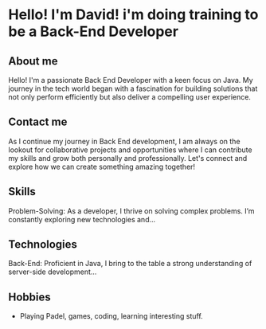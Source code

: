 # Hello! I'm David! i'm doing training to be a Back-End Developer

## About me
Hello! I'm a passionate Back End Developer with a keen focus on Java. My journey in the tech world began with a fascination for building solutions that not only perform efficiently but also deliver a compelling user experience.

## Contact me
As I continue my journey in Back End development, I am always on the lookout for collaborative projects and opportunities where I can contribute my skills and grow both personally and professionally. Let's connect and explore how we can create something amazing together!

## Skills
Problem-Solving: As a developer, I thrive on solving complex problems. I’m constantly exploring new technologies and...

## Technologies
Back-End: Proficient in Java, I bring to the table a strong understanding of server-side development...

## Hobbies
- Playing Padel, games, coding, learning interesting stuff.